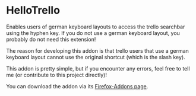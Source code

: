 # HelloTrello

Enables users of german keyboard layouts to access the trello searchbar using the hyphen key. If you do not use a german keyboard layout, you probably do not need this extension!

The reason for developing this addon is that trello users that use a german keyboard layout cannot use the original shortcut (which is the slash key).

This addon is pretty simple, but if you encounter any errors, feel free to tell me (or contribute to this project directly)!

You can download the addon via its [Firefox-Addons page](https://addons.mozilla.org/en-US/firefox/addon/hellotrello/).
